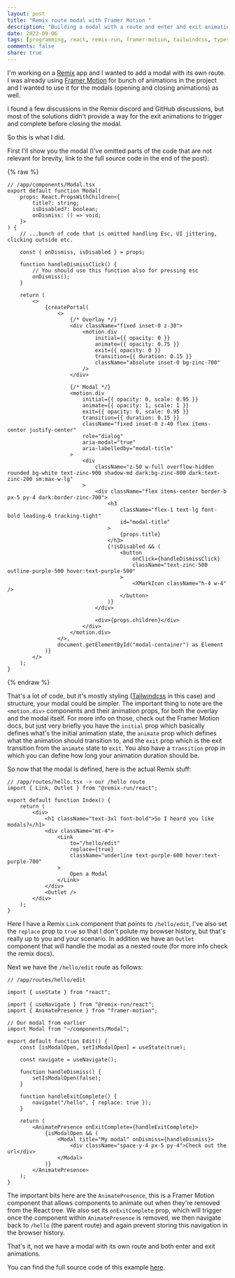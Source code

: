 ```yaml
---
layout: post
title: "Remix route modal with Framer Motion "
description: "Building a modal with a route and enter and exit animations using Remix and Framer Motion (and a bit of Tailwindcss)"
date: 2022-09-06
tags: [programming, react, remix-run, framer-motion, tailwindcss, typescript, javascript, tutorial]
comments: false
share: true
---
```


I'm working on a [Remix](https://remix.run/) app and I wanted to add a modal with its own route. I was already using [Framer Motion](https://www.framer.com/motion/) for bunch of animations in the project and I wanted to use it for the modals (opening and closing animations) as well.

I found a few discussions in the Remix discord and GitHub discussions, but most of the solutions didn't provide a way for the exit animations to trigger and complete before closing the modal.

So this is what I did.

First I'll show you the modal (I've omitted parts of the code that are not relevant for brevity, link to the full source code in the end of the post):


{% raw %}
```tsx
// /app/components/Modal.tsx
export default function Modal(
    props: React.PropsWithChildren<{
        title?: string;
        isDisabled?: boolean;
        onDismiss: () => void;
    }>
) {
    // ...bunch of code that is omitted handling Esc, UI jittering, clicking outside etc.

    const { onDismiss, isDisabled } = props;

    function handleDismissClick() {
        // You should use this function also for pressing esc
        onDismiss();
    }

    return (
        <>
            {createPortal(
                <>
                    {/* Overlay */}
                    <div className="fixed inset-0 z-30">
                        <motion.div
                            initial={{ opacity: 0 }}
                            animate={{ opacity: 0.75 }}
                            exit={{ opacity: 0 }}
                            transition={{ duration: 0.15 }}
                            className="absolute inset-0 bg-zinc-700"
                        />
                    </div>

                    {/* Modal */}
                    <motion.div
                        initial={{ opacity: 0, scale: 0.95 }}
                        animate={{ opacity: 1, scale: 1 }}
                        exit={{ opacity: 0, scale: 0.95 }}
                        transition={{ duration: 0.15 }}
                        className="fixed inset-0 z-40 flex items-center justify-center"
                        role="dialog"
                        aria-modal="true"
                        aria-labelledby="modal-title"
                    >
                        <div
                            className="z-50 w-full overflow-hidden rounded bg-white text-zinc-900 shadow-md dark:bg-zinc-800 dark:text-zinc-200 sm:max-w-lg"
                        >
                            <div className="flex items-center border-b px-5 py-4 dark:border-zinc-700">
                                <h3
                                    className="flex-1 text-lg font-bold leading-6 tracking-tight"
                                    id="modal-title"
                                >
                                    {props.title}
                                </h3>
                                {!isDisabled && (
                                    <button
                                        onClick={handleDismissClick}
                                        className="text-zinc-500 outline-purple-500 hover:text-purple-500"
                                    >
                                        <XMarkIcon className="h-4 w-4" />
                                    </button>
                                )}
                            </div>

                            <div>{props.children}</div>
                        </div>
                    </motion.div>
                </>,
                document.getElementById("modal-container") as Element
            )}
        </>
    );
}
```
{% endraw %}

That's a lot of code, but it's mostly styling ([Tailwindcss](https://tailwindcss.com/) in this case) and structure, your modal could be simpler. The important thing to note are the `<motion.div>` components and their animation props, for both the overlay and the modal itself. For more info on those, check out the Framer Motion docs, but just very briefly you have the `initial` prop which basically defines what's the initial animation state, the `animate` prop which defines what the animation should transition to, and the `exit` prop which is the exit transition from the `animate` state to `exit`. You also have a `transition` prop in which you can define how long your animation duration should be.

So now that the modal is defined, here is the actual Remix stuff:

```tsx
// /app/routes/hello.tsx -> our /hello route
import { Link, Outlet } from "@remix-run/react";

export default function Index() {
    return (
        <div>
            <h1 className="text-3xl font-bold">So I heard you like modals?</h1>
            <div className="mt-4">
                <Link
                    to="/hello/edit"
                    replace={true}
                    className="underline text-purple-600 hover:text-purple-700"
                >
                    Open a Modal
                </Link>
            </div>
            <Outlet />
        </div>
    );
}
```

Here I have a Remix `Link` component that points to `/hello/edit`, I've also set the `replace` prop to `true` so that I don't polute my browser history, but that's really up to you and your scenario. In addition we have an `Outlet` component that will handle the modal as a nested route (for more info check the remix docs).

Next we have the `/hello/edit` route as follows:

```tsx
// /app/routes/hello/edit

import { useState } from "react";

import { useNavigate } from "@remix-run/react";
import { AnimatePresence } from "framer-motion";

// Our modal from earlier
import Modal from "~/components/Modal";

export default function Edit() {
    const [isModalOpen, setIsModalOpen] = useState(true);

    const navigate = useNavigate();

    function handleDismiss() {
        setIsModalOpen(false);
    }

    function handleExitComplete() {
        navigate("/hello", { replace: true });
    }

    return (
        <AnimatePresence onExitComplete={handleExitComplete}>
            {isModalOpen && (
                <Modal title="My modal" onDismiss={handleDismiss}>
                    <div className="space-y-4 px-5 py-4">Check out the url</div>
                </Modal>
            )}
        </AnimatePresence>
    );
}
```

The important bits here are the `AnimatePresence`, this is a Framer Motion component that allows components to animate out when they're removed from the React tree. We also set its `onExitComplete` prop, which will trigger once the component within `AnimatePresence` is removed, we then navigate back to `/hello` (the parent route) and again prevent storing this navigation in the browser history.

That's it, not we have a modal with its own route and both enter and exit animations.

You can find the full source code of this example [here](https://github.com/n1ghtmare/remix-modal-example).

